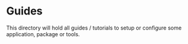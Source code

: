 # Guides

This directory will hold all guides / tutorials to setup or configure some application, package or tools.
